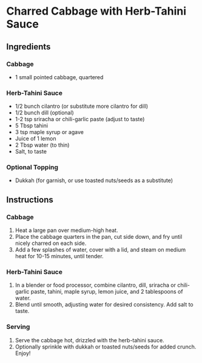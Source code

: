 # Charred Cabbage with Herb-Tahini Sauce

## Ingredients

### Cabbage
- 1 small pointed cabbage, quartered

### Herb-Tahini Sauce
- 1/2 bunch cilantro (or substitute more cilantro for dill)
- 1/2 bunch dill (optional)
- 1-2 tsp sriracha or chili-garlic paste (adjust to taste)
- 5 Tbsp tahini
- 3 tsp maple syrup or agave
- Juice of 1 lemon
- 2 Tbsp water (to thin)
- Salt, to taste

### Optional Topping
- Dukkah (for garnish, or use toasted nuts/seeds as a substitute)

## Instructions

### Cabbage
1. Heat a large pan over medium-high heat.
2. Place the cabbage quarters in the pan, cut side down, and fry until nicely charred on each side.
3. Add a few splashes of water, cover with a lid, and steam on medium heat for 10-15 minutes, until tender.

### Herb-Tahini Sauce
1. In a blender or food processor, combine cilantro, dill, sriracha or chili-garlic paste, tahini, maple syrup, lemon juice, and 2 tablespoons of water.
2. Blend until smooth, adjusting water for desired consistency. Add salt to taste.

### Serving
1. Serve the cabbage hot, drizzled with the herb-tahini sauce.
2. Optionally sprinkle with dukkah or toasted nuts/seeds for added crunch. Enjoy!
